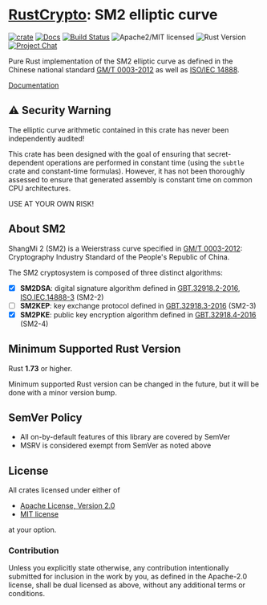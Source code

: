 # [RustCrypto]: SM2 elliptic curve

[![crate][crate-image]][crate-link]
[![Docs][docs-image]][docs-link]
[![Build Status][build-image]][build-link]
![Apache2/MIT licensed][license-image]
![Rust Version][rustc-image]
[![Project Chat][chat-image]][chat-link]

Pure Rust implementation of the SM2 elliptic curve as defined in the Chinese
national standard [GM/T 0003-2012] as well as [ISO/IEC 14888].

[Documentation][docs-link]

## ⚠️ Security Warning

The elliptic curve arithmetic contained in this crate has never been
independently audited!

This crate has been designed with the goal of ensuring that secret-dependent
operations are performed in constant time (using the `subtle` crate and
constant-time formulas). However, it has not been thoroughly assessed to ensure
that generated assembly is constant time on common CPU architectures.

USE AT YOUR OWN RISK!

## About SM2

ShangMi 2 (SM2) is a Weierstrass curve specified in [GM/T 0003-2012]:
Cryptography Industry Standard of the People's Republic of China.

The SM2 cryptosystem is composed of three distinct algorithms:

- [x] **SM2DSA**: digital signature algorithm defined in [GBT.32918.2-2016], [ISO.IEC.14888-3] (SM2-2)
- [ ] **SM2KEP**: key exchange protocol defined in [GBT.32918.3-2016] (SM2-3)
- [x] **SM2PKE**: public key encryption algorithm defined in [GBT.32918.4-2016] (SM2-4)

## Minimum Supported Rust Version

Rust **1.73** or higher.

Minimum supported Rust version can be changed in the future, but it will be
done with a minor version bump.

## SemVer Policy

- All on-by-default features of this library are covered by SemVer
- MSRV is considered exempt from SemVer as noted above

## License

All crates licensed under either of

 * [Apache License, Version 2.0](http://www.apache.org/licenses/LICENSE-2.0)
 * [MIT license](http://opensource.org/licenses/MIT)

at your option.

### Contribution

Unless you explicitly state otherwise, any contribution intentionally submitted
for inclusion in the work by you, as defined in the Apache-2.0 license, shall be
dual licensed as above, without any additional terms or conditions.

[//]: # (badges)

[crate-image]: https://img.shields.io/crates/v/sm2
[crate-link]: https://crates.io/crates/sm2
[docs-image]: https://docs.rs/sm2/badge.svg
[docs-link]: https://docs.rs/sm2/
[build-image]: https://github.com/RustCrypto/elliptic-curves/actions/workflows/sm2.yml/badge.svg
[build-link]: https://github.com/RustCrypto/elliptic-curves/actions/workflows/sm2.yml
[license-image]: https://img.shields.io/badge/license-Apache2.0/MIT-blue.svg
[rustc-image]: https://img.shields.io/badge/rustc-1.73+-blue.svg
[chat-image]: https://img.shields.io/badge/zulip-join_chat-blue.svg
[chat-link]: https://rustcrypto.zulipchat.com/#narrow/stream/260040-elliptic-curves

[//]: # (links)

[RustCrypto]: https://github.com/rustcrypto/
[GM/T 0003-2012]: https://www.chinesestandard.net/PDF.aspx/GMT0003.4-2012
[GBT.32918.2-2016]: https://www.chinesestandard.net/PDF.aspx/GBT32918.2-2016
[GBT.32918.3-2016]: https://www.chinesestandard.net/PDF.aspx/GBT32918.3-2016
[GBT.32918.4-2016]: https://www.chinesestandard.net/PDF.aspx/GBT32918.4-2016
[ISO/IEC 14888]: https://www.iso.org/standard/76382.html
[ISO.IEC.14888-3]: https://www.iso.org/standard/76382.html
